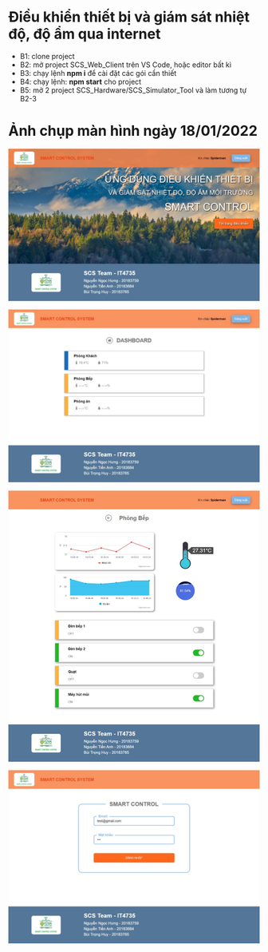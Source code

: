 # Điều khiển thiết bị và giám sát nhiệt độ, độ ẩm qua internet

- B1: clone project
- B2: mở project SCS_Web_Client trên VS Code, hoặc editor bất kì
- B3: chạy lệnh **npm i** để cài đặt các gói cần thiết
- B4: chạy lệnh: **npm start** cho project
- B5: mở 2 project SCS_Hardware/SCS_Simulator_Tool và làm tương tự B2-3

# Ảnh chụp màn hình ngày 18/01/2022

![screen 1](https://github.com/HungNguyen81/Devices-Control-IOT/blob/main/img/scs0.jpeg?raw=true)

![screen 2](https://github.com/HungNguyen81/Devices-Control-IOT/blob/main/img/scs1.jpeg?raw=true)

![screen 3](https://github.com/HungNguyen81/Devices-Control-IOT/blob/main/img/scs2.jpeg?raw=true)

![screen 4](https://github.com/HungNguyen81/Devices-Control-IOT/blob/main/img/scs3.jpeg?raw=true)
